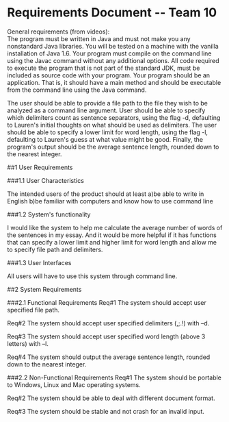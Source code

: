 # **Requirements Document -- Team 10**

General requirements (from videos):  
The program must be written in Java and must not make you any nonstandard Java libraries. You will be tested on a machine with the vanilla installation of Java 1.6. Your program must compile on the command line using the Javac command without any additional options. All code required to execute the program that is not part of the standard JDK, must be included as source code with your program. Your program should be an application. That is, it should have a main method and should be executable from the command line using the Java command.

The user should be able to provide a file path to the file they wish to be analyzed as a command line argument. User should be able to specify which delimiters count as sentence separators, using the flag -d, defaulting to Lauren's initial thoughts on what should be used as delimiters. The user should be able to specify a lower limit for word length, using the flag -l, defaulting to Lauren's guess at what value might be good. Finally, the program's output should be the average sentence length, rounded down to the nearest integer.

##1 User Requirements

###1.1 User Characteristics

The intended users of the product should at least
a)be able to write in English
b)be familiar with computers and know how to use command line


###1.2 System's functionality

I would like the system to help me calculate the average number of words of the sentences in my essay. And it would be more helpful if it has functions that can specify a lower limit and higher limit for word length and allow me to specify file path and delimiters.


###1.3 User Interfaces

All users will have to use this system through command line.


##2 System Requirements

###2.1 Functional Requirements
Req#1
The system should accept user specified file path.

Req#2
The system should accept user specified delimiters (,;.!) with –d. 

Req#3
The system should accept user specified word length (above 3 letters) with –l.

Req#4
The system should output the average sentence length, rounded down to the nearest integer.


###2.2 Non-Functional Requirements
Req#1
The system should be portable to Windows, Linux and Mac operating systems.

Req#2
The system should be able to deal with different document format.

Req#3
The system should be stable and not crash for an invalid input.





